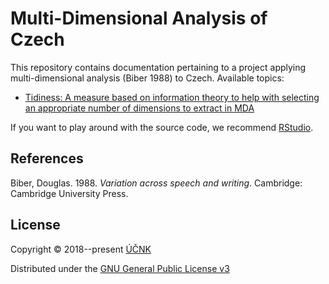 Multi-Dimensional Analysis of Czech
===================================

This repository contains documentation pertaining to a project applying
multi-dimensional analysis (Biber 1988) to Czech. Available topics:

- [Tidiness: A measure based on information theory to help with
  selecting an appropriate number of dimensions to extract in MDA][tidiness]

If you want to play around with the source code, we recommend
[RStudio][rstudio].

References
----------

Biber, Douglas. 1988. *Variation across speech and writing*.
  Cambridge: Cambridge University Press.

License
-------

Copyright © 2018--present [ÚČNK][cnc]

Distributed under the [GNU General Public License v3][gplv3]

[tidiness]: https://czcorpus.github.io/mda/tidiness.nb.html
[rstudio]: https://www.rstudio.com/
[cnc]: http://korpus.cz
[gplv3]: http://www.gnu.org/licenses/gpl-3.0.en.html
